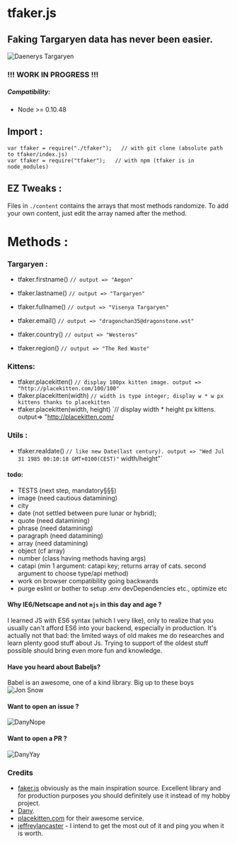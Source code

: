 # tfaker.js
## Faking Targaryen data has never been easier. 
![Daenerys Targaryen](https://i.ibb.co/FJcDwz2/Ciwa-MU5-Ws-AAFgdc.jpg)
### !!! WORK IN PROGRESS !!!
##### Compatibility:
- Node >= 0.10.48

## Import : 
```
var tfaker = require("./tfaker");   // with git clone (absolute path to tfaker/index.js)
var tfaker = require("tfaker");   // with npm (tfaker is in node_modules)   
```
## EZ Tweaks :
Files in `./content` contains the arrays that most methods randomize. To add your own content, just edit the array named after the method.

# Methods :
### Targaryen :  
- tfaker.firstname() `// output => "Aegon"`
- tfaker.lastname() `// output => "Targaryen"`
- tfaker.fullname() `// output => "Visenya Targaryen"`
- tfaker.email() `// output => "dragonchan35@dragonstone.wst"`

- tfaker.country() `// output => "Westeros"`
- tfaker.region() `// output => "The Red Waste"`
### Kittens: 
- tfaker.placekitten() `// display 100px kitten image. output => "http://placekitten.com/100/100"`
- tfaker.placekitten(width) `// width is type integer; display w * w px kittens thanks to placekitten`
- tfaker.placekitten(width, height) `// display width * height px kittens. output=> "http://placekitten.com/
### Utils :
- tfaker.realdate() `// like new Date(last century). output => "Wed Jul 31 1985 00:10:18 GMT+0100(CEST)"`
width/height"`

#### todo: 
- TESTS (next step, mandatory§§§)
- image (need cautious datamining)
- city
- date (not settled between pure lunar or hybrid);
- quote (need datamining)
- phrase (need datamining)
- paragraph (need datamining)
- array (need datamining)
- object (cf array)
- number (class having methods having args)
- catapi (min 1 argument: catapi key; returns array of cats. second argument to choose type/api method)
- work on browser compatibility going backwards
- purge eslint or bother to setup .env devDependencies etc., optimize etc

#### Why IE6/Netscape and not `mjs` in this day and age ?
I learned JS with ES6 syntax (which I very like), only to realize that you usually can't afford ES6 into your backend, especially in production. It's actually not that bad: the limited ways of old makes me do researches and learn plenty good stuff about Js. Trying to support of the oldest stuff possible should bring even more fun and knowledge.

#### Have you heard about Babeljs?
Babel is an awesome, one of a kind library. Big up to these boys
![Jon Snow](https://i.ibb.co/LSGFXR2/dunwanit.png)
#### Want to open an issue ?
![DanyNope](https://i.ibb.co/4Y2wP6Y/danuBad.jpg)
#### Want to open a PR ?
![DanyYay](https://i.ibb.co/R9dYJDr/danyGood.jpg)
### Credits
- [faker.js][1] obviously as the main inspiration source. Excellent library and for production purposes you should definitely use it instead of my hobby project.
- [Dany][2].
- [placekitten.com][3] for their awesome service.
- [jeffreylancaster][4] - I intend to get the most out of it and ping you when it is worth.

[1]: https://github.com/marak/Faker.js/
[2]: https://www.instagram.com/emilia_clarke/
[3]: http://placekitten.com/
[4]: https://github.com/jeffreylancaster/game-of-thrones